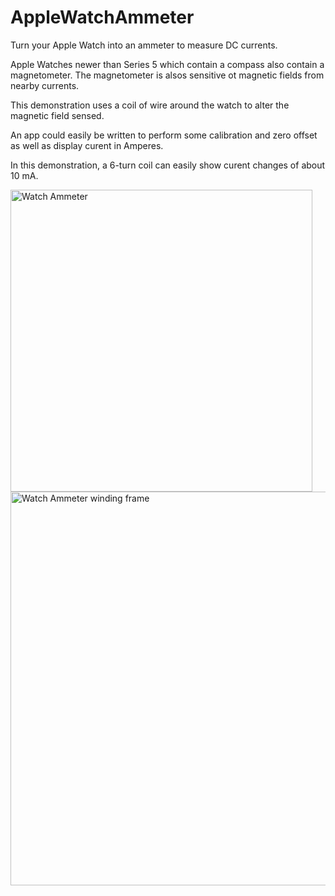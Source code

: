 # AppleWatchAmmeter
Turn your Apple Watch into an ammeter to measure DC currents.

Apple Watches newer than Series 5 which contain a compass also contain a magnetometer. The magnetometer is alsos sensitive ot magnetic fields from nearby currents.

This demonstration uses a coil of wire around the watch to alter the magnetic field sensed.

An app could easily be written to perform some calibration and zero offset as well as display curent in Amperes.

In this demonstration, a 6-turn coil can easily show curent changes of about 10 mA.


<img width="483" alt="Watch Ammeter" src="https://github.com/user-attachments/assets/7a0e5de4-8679-49e0-82f7-6bd6a99a204e">

<img width="630" alt="Watch Ammeter winding frame" src="https://github.com/user-attachments/assets/0a09424d-a807-4526-8fa3-dc72502a79d3">

